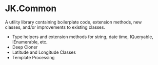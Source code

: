 # JK.Common

A utility library containing boilerplate code, extension methods, new classes, and/or improvements to existing classes. 

 - Type helpers and extension methods for string, date time, IQueryable, IEnumerable, etc.
 - Deep Cloner
 - Latitude and Longitude Classes
 - Template Processing
 